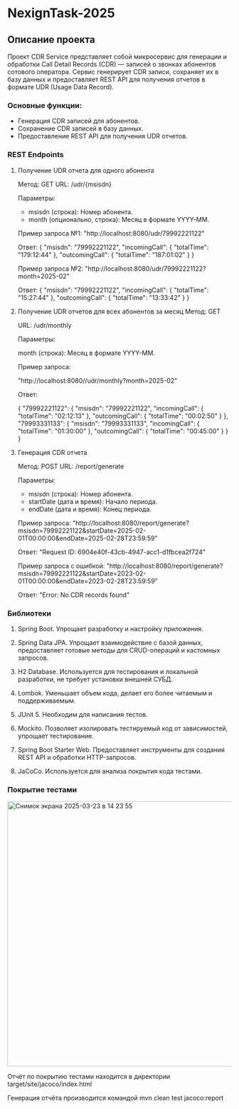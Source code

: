# NexignTask-2025

## Описание проекта
Проект CDR Service представляет собой микросервис для генерации и обработки Call Detail Records (CDR) — записей о звонках абонентов сотового оператора. Сервис генерирует CDR записи, сохраняет их в базу данных и предоставляет REST API для получения отчетов в формате UDR (Usage Data Record).

### Основные функции:

- Генерация CDR записей для абонентов.
- Сохранение CDR записей в базу данных.
- Предоставление REST API для получения UDR отчетов.

### REST Endpoints

1. Получение UDR отчета для одного абонента
   
   Метод: GET
   URL: /udr/{msisdn}

   Параметры:
   - msisdn (строка): Номер абонента.
   - month (опционально, строка): Месяц в формате YYYY-MM.

   Пример запроса №1:
   "http://localhost:8080/udr/79992221122"

   Ответ:
   {
     "msisdn": "79992221122",
     "incomingCall": {
       "totalTime": "179:12:44"
     },
     "outcomingCall": {
       "totalTime": "187:01:02"
     }
   }
   
   Пример запроса №2:
   "http://localhost:8080/udr/79992221122?month=2025-02"
   
   Ответ:
   {
     "msisdn": "79992221122",
     "incomingCall": {
       "totalTime": "15:27:44"
     },
     "outcomingCall": {
       "totalTime": "13:33:42"
     }
   }
   
2. Получение UDR отчетов для всех абонентов за месяц
   Метод: GET

   URL: /udr/monthly
   
   Параметры:
   
   month (строка): Месяц в формате YYYY-MM.
   
   Пример запроса:
   
   "http://localhost:8080//udr/monthly?month=2025-02"
   
   Ответ:
   
   {
      "79992221122": {
         "msisdn": "79992221122",
         "incomingCall": {
            "totalTime": "02:12:13"
         },
         "outcomingCall": {
            "totalTime": "00:02:50"
         }
      },
      "79993331133": {
         "msisdn": "79993331133",
         "incomingCall": {
            "totalTime": "01:30:00"
         },
         "outcomingCall": {
            "totalTime": "00:45:00"
         }
      }
   }

3. Генерация CDR отчета

   Метод: POST
   URL: /report/generate

   Параметры:
   - msisdn (строка): Номер абонента.
   - startDate (дата и время): Начало периода.
   - endDate (дата и время): Конец периода.
   
   Пример запроса:
   "http://localhost:8080/report/generate?msisdn=79992221122&startDate=2025-02-01T00:00:00&endDate=2025-02-28T23:59:59"

   Ответ: "Request ID: 6904e40f-43cb-4947-acc1-d1fbcea2f724"

   Пример запроса с ошибкой:
   "http://localhost:8080/report/generate?msisdn=79992221122&startDate=2023-02-01T00:00:00&endDate=2023-02-28T23:59:59"
   
   Ответ: "Error: No CDR records found"

   
### Библиотеки

   1. Spring Boot. Упрощает разработку и настройку приложения.
   
   2. Spring Data JPA. Упрощает взаимодействие с базой данных, предоставляет готовые методы для CRUD-операций и кастомных запросов.
   
   3. H2 Database. Используется для тестирования и локальной разработки, не требует установки внешней СУБД.
   
   4. Lombok. Уменьшает объем кода, делает его более читаемым и поддерживаемым.
   
   5. JUnit 5. Необходим для написания тестов. 
   
   6. Mockito. Позволяет изолировать тестируемый код от зависимостей, упрощает тестирование.
   
   7. Spring Boot Starter Web. Предоставляет инструменты для создания REST API и обработки HTTP-запросов.
   
   8. JaCoCo. Используется для анализа покрытия кода тестами.

### Покрытие тестами

   <img width="594" alt="Снимок экрана 2025-03-23 в 14 23 55" src="https://github.com/user-attachments/assets/fe543d16-67ea-4b4f-8c88-ea1a0d0749be" />

   Отчёт по покрытию тестами находится в директории target/site/jacoco/index.html

   Генерация отчёта производится командой mvn clean test jacoco:report

